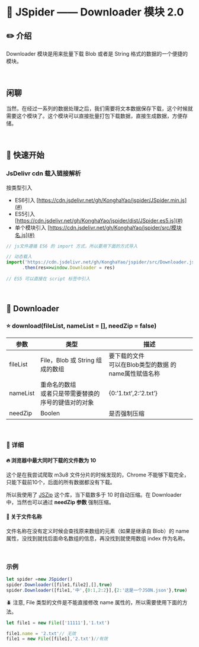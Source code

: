 

# :book: JSpider —— Downloader 模块 2.0

## :pencil2: 介绍

Downloader 模块是用来批量下载 Blob 或者是 String 格式的数据的一个便捷的模块。

<br>

## 闲聊
当然，在经过一系列的数据处理之后，我们需要将文本数据保存下载，这个时候就需要这个模块了。这个模块可以直接批量打包下载数据，直接生成数据，方便存储。

<br>

## :hammer: 快速开始

### JsDelivr cdn 载入链接解析
按类型引入 
- ES6引入 [https://cdn.jsdelivr.net/gh/KonghaYao/jspider/JSpider.min.js](#)
- ES5引入 [https://cdn.jsdelivr.net/gh/KonghaYao/jspider/dist/JSpider.es5.js](#)
- 单个模块引入 [https://cdn.jsdelivr.net/gh/KonghaYao/jspider/src/模块名.js](#)

```js
// js文件遵循 ES6 的 import 方式，所以要用下面的方式导入

// 动态载入
import('https://cdn.jsdelivr.net/gh/KonghaYao/jspider/src/Downloader.js')
      .then(res=>window.Downloader = res)
      
// ES5 可以直接在 script 标签中引入
```

<br>

## :book: Downloader

### :star: download(fileList, nameList = [], needZip = false)

| 参数     | 类型                                                     | 描述                                                      |
| -------- | -------------------------------------------------------- | --------------------------------------------------------- |
| fileList | File，Blob 或 String 组成的数组                          | 要下载的文件<br />可以在Blob类型的数据 的name属性赋值名称 |
| nameList | 重命名的数组<br />或者只是带需要替换的序号的键值对的对象 | {0:’1.txt’,2:’2.txt’}                                     |
| needZip  | Boolen                                                   | 是否强制压缩                                              |                                       |

<br>

### :bookmark: 详细

#### :fire: 浏览器中最大同时下载的文件数为 10 

这个是在我尝试爬取 m3u8 文件分片的时候发现的，Chrome 不能够下载完全，只能下载前10个，后面的所有数据都没有下载。

所以我使用了 [JSZip](https://github.com/Stuk/jszip) 这个库，当下载数多于 10 时自动压缩。在 Downloader 中，当然也可以通过 **needZip 参数** 强制压缩。

#### :candy: 关于文件名称
文件名称在没有定义时候会查找原来数组的元素（如果是继承自 Blob）的 name 属性，没找到就找后面命名数组的信息，再没找到就使用数组 index 作为名称。

<br>

### 示例

```js
let spider =new JSpider()
spider.Downloader([file1,file2],[],true)
spider.Downloader([file1,'中',{0:1,2:2}],{2:'这是一个JSON.json'},true)
```
:beetle: 注意, File 类型的文件是不能直接修改 name 属性的，所以需要使用下面的方法。

```js
let file1 = new File(['11111'],'1.txt')

file1.name = '2.txt'// 无效
file1 = new File([file1],'2.txt')//有效
```

